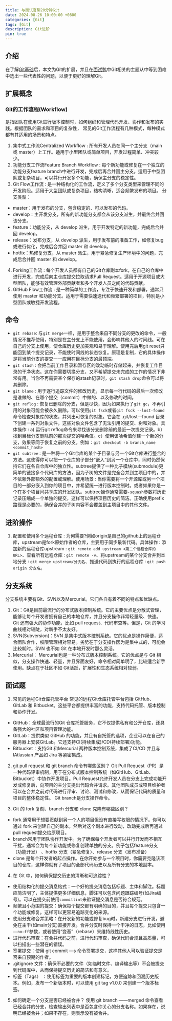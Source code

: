 ```yaml
---
title: 与面试官聊20分钟Git
date: 2024-08-26 10:00:00 +0800
categories: [Git]
tags: [Git]
description: Git进阶
pin: true
---
```


## 介绍
在了解[Git基础](https://dengyaqi.github.io/posts/primary-git/)后，本文为Git的扩展，并且在[面试鸭](https://www.mianshiya.com/bank/1815649098609254402)中Git相关的主题从中等到困难中选出一些代表性的问题，以便于更好的理解Git。

## 扩展概念

### Git的工作流程(Workflow)
是指团队在使用Git进行版本控制时，如何组织和管理代码开发、协作和发布的实践。根据团队的需求和项目的复杂性，
常见的Git工作流程有几种模式，每种模式都有其适用的场景和特点。
1. 集中式工作流Centralized Workflow : 所有开发人员在同一个主分支（main 或 master）上工作。适用于小型团队或简单项目，开发过程简单、冲突较少。
2. 功能分支工作流Feature Branch Workflow : 每个新功能或修复在一个独立的功能分支feature branch中进行开发，完成后再合并回主分支。适用于中型团队或复杂项目，可以并行开发多个功能，确保主分支的稳定性。
3. Git Flow工作流 : 是一种结构化的工作流，定义了多个分支类型来管理不同的开发阶段。适用于大型团队或复杂项目，结构清晰，适合频繁发布的项目。
分支类型：
  - master：用于发布的分支，包含稳定的、可以发布的代码。
  - develop：主开发分支，所有的新功能分支都会从该分支派生，并最终合并回该分支。
  - feature：功能分支，从 develop 派生，用于开发特定的新功能，完成后合并回 develop。
  - release：发布分支，从 develop 派生，用于发布前的准备工作，如修复bug或进行优化，完成后合并回 master 和 develop。
  - hotfix：热修复分支，从 master 派生，用于紧急修复生产环境中的问题，完成后合并回 master 和 develop。
4. Forking工作流 : 每个开发人员都有自己的Git仓库副本fork，在自己的仓库中进行开发，完成后向主仓库提交拉取请求Pull Request。适用于开源项目或大型团队，能够有效管理外部贡献者和多个开发人员之间的代码贡献。
5. GitHub Flow工作流 : 是一种简单的工作流，专注于快速开发和部署，通常只使用 master 和功能分支。适用于需要快速迭代和频繁部署的项目，特别是小型团队或敏捷开发流程。

## 命令
- `git rebase`: 与`git merge`一样，是用于整合来自不同分支的更改的命令，一般情况不推荐使用，特别是在主分支上不能使用，会影响其他人的时间线。可在自己的分支上使用，使仓库历史更加美观和易于理解。使用完后用git reset只能回到某个提交记录，不能使时间线的状态恢复。原理是复制，它的具体操作是将当前分支的提交一一应用在目标分支的最顶端。
- `git stash` : 会把当前工作目录和暂存区的改动临时存储起来，并恢复工作目录的干净状态。这在你需要切换分支，又不希望提交未完成的工作的情况下非常有用。当你不再需要某个保存的stash记录时，`git stash drop`命令可以将其删除。
- `git blame` : 用于逐行追踪文件的修改历史，显示每一行代码的最后一次修改是谁做的、在哪个提交（commit）中做的、以及修改的时间。
- `git reflog` : 恢复已删除的分支，但是尽快，因为如果执行了`git gc`，不再引用的对象可能会被永久删除。可以使用`git fsck`或者`git fsck --lost-found`命令检查对象库的状态，并列出可恢复的对象。它会在 .git/lost—found 目录下创建一系列对象文件，这些对象文件包含了无法引用的提交、树和对象。具体操作 : a) 运行git reflog命令来寻找该分支删除前的最近一次提交记录。b）找到目标分支删除前的那次提交的哈希值。c）使用该哈希值创建一个新的分支，效果等同于恢复之前的分支。例如：`git checkout -b branch_name <commit_hash>`
- `git subtree` : 是一种将一个Git仓库的某个子目录与另一个Git仓库进行整合的方法。这使得你可以把一个仓库的子部分“嵌入”到另一个仓库中，同时仍然保持它们在各自仓库中的独立性。subtree提供了一种比子模块(submodule)更简单的链接多个代码库的方法，因为子树的文件是完全合并到主项目中的，并不依赖外部额外的配置或理解。使用场景 : 当你需要将一个开源库或另一个项目的一部分嵌入到你的项目中，并希望统一进行版本控制时。或者如果你是一个在多个项目间共享库的开发团队。subtree操作通常需要`-squash`参数将历史记录压缩成一个单独的提交，这样可以保持项目历史的简洁。正确使用prefix路径是必要的，确保合并的子树内容不会覆盖到主项目中的其他文件。



## 进阶操作
1. 配置和使用多个远程仓库 : 为何需要?例如origin是自己的github上的远程仓库，upstream是fork原始作者的仓库，主要用于同步最新代码。具体操作 : 添加新的远程仓库upstream : `git remote add upstream <第二个远程仓库的 URL>`、查看所有远程仓库 : `git remote -v`、将upstream的某个分支合并到本地分支 : `git merge upstream/分支名`、推送代码到执行的远程仓库 : `git push origin 分支名`。


## 分支系统
分支系统主要有Git、SVN以及Mercurial。它们各自有着不同的特点和优缺点。
1. Git：Git是目前最流行的分布式版本控制系统。它的主要优点是分散式管理，能够让每个开发者拥有自己的本地仓库，并且分支操作非常轻量级、快速。Git 还有强大的协作功能，比如 pull request、代码审查等。但是，Git 的学习曲线相对较陡，对新手不太友好。
2. SVN(Subversion)：SVN 是集中式版本控制系统。它的优点是操作简便，适合团队合作，权限管理相对容易。劣势在于分支操作因为是集中式的，可能会比较耗时。SVN 也不如 Git 在本地开发时那么灵活。
3. Mercurial： Mercurial也是一种分布式版本控制系统。它的优点是与 Git 相似，分支操作快速、轻量，并且界面友好，命令相对简单明了，比较适合新手使用。缺点在于社区不如 Git活跃，扩展性和生态系统相对较弱。

## 面试题
1. 常见的远程Git仓库托管平台
常见的远程Git仓库托管平台包括 GitHub、GitLab 和 Bitbucket。这些平台都提供丰富的功能，支持代码托管、版本控制和协作开发。
- GitHub：全球最流行的Git 仓库托管服务，它不仅提供私有和公开仓库，还具备强大的社区和项目管理功能。
- GitLab：提供类似 GitHub 的功能，并且有自托管的选项，企业可以在自己的服务器上安装GitLab。它还支持CI(持续集成)/CD(持续部署)功能。
- Bitbucket：支持Git 和Mercurial 两种版本控制系统，集成了CI/CD 并且与lAtlassian 产品如 Jira 等紧密集成。

2. git pull request 和 git branch 命令有哪些区别？
Git Pull Request（PR）是一种代码评审机制，用于在分布式版本控制系统（如GitHub、GitLab、Bitbucket）中协作开发项目。Pull Request允许开发人员在分支上完成功能开发或修复后，向项目的主分支提出代码合并请求。其他团队成员或项目维护者可以在合并之前对代码进行评审、讨论、测试和修改，从而保证代码的质量和项目的整体稳定性。
Git branch是分支操作命令。

3. Git 的 fork 复刻、branch 分支和 clone 克隆有哪些区别？
- fork 通常用于想要贡献到另一个人的项目但没有直接写权限的情况下。你可以通过 fork 来创建自己的副本，然后对这个副本进行改动，改动完成后再通过pull request提交给原项目。
- branch常用于团队协作开发中。为了确保每个开发者可以并行开发而不相互干扰，通常会为每个新功能或修复创建单独的分支。例子包括feature分支（功能开发） 、hotfix 分支（紧急修复）、release 分支（发布准备）
- clone 是每个开发者的起点操作。在你开始参与一个项目时，你需要克隆该项目的仓库，这样你就有了项目的全部代码历史以及所有分支的本地副本。

4. 在 Git 中，如何确保提交历史的清晰和可追踪性？
- 使用结构化的提交消息格式：一个好的提交消息包括标题、主体和脚注。标题应简洁明了，主体提供更多详细信息，脚注可以包含问题跟踪编号(如Jira编号)。可以在提交前使用`commitlint`来验证提交消息是否符合规范。
- 频繁且小范围的提交：确保每个提交都有明确的目的，并且每个提交只包含一个功能或修复。这样可以更容易追踪变化的来源。
- 使用分支和合并策略：在开发新的功能或修复bug时，新建分支进行开发，避免在主干(如main分支)直接开发。合并分支时保持一个干净的日志，比如使用`——no—ff`参数，或者使用“变基”（rebase）来维持线性历史。
- 进行代码审查：在合并代码之前，进行代码审查，确保代码合规且高质量，可以扫描出一些潜在的错误。
- 签署提交：使用 git commit —s 命令签署提交，这样其他人可以验证提交是否来自预期的作者。
- .gitignore 文件：确保不必要的文件（如临时文件、编译输出等）不会被提交到代码库中，从而保持提交历史的简洁和有意义。
- 标签（Tags） ：使用标签为重要的版本创建标记，方便追踪和回溯历史版本。例如，发布一个新版本时，可以使用 git tag v1.0.0 来创建一个版本标签。

5. 如何确定一个分支是否已经被合并？
使用 git branch ——merged 命令查看已经合并的分支，检查输出列表中是否包含你关心的分支名称。如果存在，说明已经被合并；如果不存在，则表示没有被合并。

